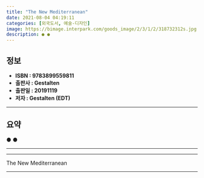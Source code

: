 ```yaml
---
title: "The New Mediterranean"
date: 2021-08-04 04:19:11
categories: [외국도서, 예술-디자인]
image: https://bimage.interpark.com/goods_image/2/3/1/2/318732312s.jpg
description: ● ●
---
```


## **정보**

- **ISBN : 9783899559811**
- **출판사 : Gestalten**
- **출판일 : 20191119**
- **저자 : Gestalten (EDT)**

------



## **요약**

●  ●  

------



------


The New Mediterranean 

------


